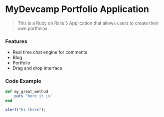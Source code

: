 # MyDevcamp Portfolio Application

> This is a Ruby on Rails 5 Application that allows users to create their own portfolios.

### Features

- Real time chat engine for comments
- Blog
- Portfolio
- Drag and drop interface

### Code Example

```ruby
def my_great_method
	puts "here it is"
end
```

```javascript
alert("Hi there");
```
